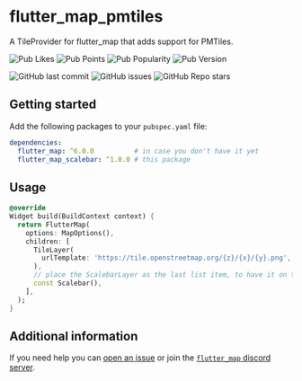 # flutter_map_pmtiles

A TileProvider for flutter_map that adds support for PMTiles.

![Pub Likes](https://img.shields.io/pub/likes/flutter_map_pmtiles)
![Pub Points](https://img.shields.io/pub/points/flutter_map_pmtiles)
![Pub Popularity](https://img.shields.io/pub/popularity/flutter_map_pmtiles)
![Pub Version](https://img.shields.io/pub/v/flutter_map_pmtiles)

![GitHub last commit](https://img.shields.io/github/last-commit/josxha/flutter_map_plugins)
![GitHub issues](https://img.shields.io/github/issues/josxha/flutter_map_plugins)
![GitHub Repo stars](https://img.shields.io/github/stars/josxha/flutter_map_plugins?style=social)

## Getting started

Add the following packages to your `pubspec.yaml` file:

```yaml
dependencies:
  flutter_map: ^6.0.0          # in case you don't have it yet 
  flutter_map_scalebar: ^1.0.0 # this package
```

## Usage

```dart
@override
Widget build(BuildContext context) {
  return FlutterMap(
    options: MapOptions(),
    children: [
      TileLayer(
        urlTemplate: 'https://tile.openstreetmap.org/{z}/{x}/{y}.png',
      ),
      // place the ScalebarLayer as the last list item, to have it on top
      const Scalebar(),
    ],
  );
}
```

## Additional information

If you need help you
can [open an issue](https://github.com/josxha/flutter_map_plugins/issues/new/choose)
or join
the [`flutter_map` discord server](https://discord.gg/BwpEsjqMAH).